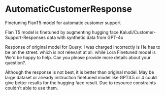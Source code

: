 # AutomaticCustomerResponse
Finetuning FlanT5 model for automatic customer support

Flan T5 model is finetuned by augmenting hugging face Kaludi/Customer-Support-Responses data with synthetic data from GPT-4o

Response of original model for Query: I was charged incorrectly is He has to be on the street. which is not relevant  at all.
while Lora Finetuned model is We'd be happy to help. Can you please provide more details about your question?. 

Although the response is not best, it is better than original model.
May be large dataset or already instruction finetuned model like GPT3.5 or 4 could give better results for the hugging face result.
Due to resource constraints couldn't able to use them.

